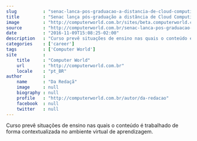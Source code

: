 ```yaml
---
slug          : "senac-lanca-pos-graduacao-a-distancia-de-cloud-computing"
title         : "Senac lança pós-graduação a distância de Cloud Computing"
image         : "http://computerworld.com.br/sites/beta.computerworld.com.br/files/news_articles/cloud_global_nuvem_estrategia_0.jpg"
source        : "http://computerworld.com.br/senac-lanca-pos-graduacao-distancia-de-cloud-computing"
date          : "2016-11-09T15:08:25-02:00"
description   : "Curso prevê situações de ensino nas quais o conteúdo é trabalhado de forma contextualizada no ambiente virtual de aprendizagem."
categories    : ['career']
tags          : ['Computer World']
site          :
    title     : "Computer World"
    url       : "http://computerworld.com.br"
    locale    : "pt_BR"
author        :
    name      : "Da Redaçã"
    image     : null
    biography : null
    profile   : "http://computerworld.com.br/autor/da-redacao"
    facebook  : null
    twitter   : null
---
```


Curso prevê situações de ensino nas quais o conteúdo é trabalhado de forma contextualizada no ambiente virtual de aprendizagem.

